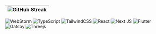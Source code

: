 |![GitHub Streak](https://streak-stats.demolab.com/?user=lnngn&card_width=1000&theme=transparent&hide_border=true&hide_longest_streak=true&hide_total_contributions=false&border_radius=0)|
| :---: |

![WebStorm](https://img.shields.io/badge/webstorm-143?style=for-the-badge&logo=webstorm&logoColor=black&color=white&labelColor=3588FF)
![TypeScript](https://img.shields.io/badge/typescript-%23007ACC.svg?style=for-the-badge&logo=typescript&logoColor=white&color=black&labelColor=3588FF)
![TailwindCSS](https://img.shields.io/badge/tailwindcss-%2338B2AC.svg?style=for-the-badge&logo=tailwind-css&logoColor=black&color=black&labelColor=3588FF)
![React](https://img.shields.io/badge/react-%2320232a.svg?style=for-the-badge&logo=react&logoColor=black&color=black&labelColor=3588FF)
![Next JS](https://img.shields.io/badge/Next-black?style=for-the-badge&logo=next.js&logoColor=black&color=black&labelColor=3588FF)
![Flutter](https://img.shields.io/badge/Flutter-%2302569B.svg?style=for-the-badge&logo=Flutter&logoColor=black&color=black&labelColor=3588FF)
![Gatsby](https://img.shields.io/badge/Gatsby-%23663399.svg?style=for-the-badge&logo=gatsby&logoColor=black&color=black&labelColor=3588FF)
![Threejs](https://img.shields.io/badge/threejs-black?style=for-the-badge&logo=three.js&logoColor=black&color=black&labelColor=3588FF)


